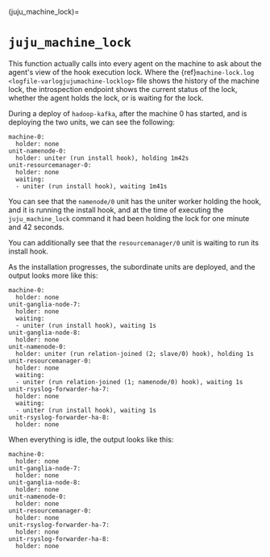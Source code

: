 (juju_machine_lock)=
# `juju_machine_lock`


This function actually calls into every agent on the machine to ask about the agent's view of the hook execution lock. Where the {ref}`machine-lock.log <logfile-varlogjujumachine-locklog>` file shows the history of the machine lock, the introspection endpoint shows the current status of the lock, whether the agent holds the lock, or is waiting for the lock.

During a deploy of `hadoop-kafka`, after the machine 0 has started, and is deploying the two units, we can see the following:

```text
machine-0:
  holder: none
unit-namenode-0:
  holder: uniter (run install hook), holding 1m42s
unit-resourcemanager-0:
  holder: none
  waiting:
  - uniter (run install hook), waiting 1m41s
```
You can see that the `namenode/0` unit has the uniter worker holding the hook, and it is running the install hook, and at the time of executing the `juju_machine_lock` command it had been holding the lock for one minute and 42 seconds.

You can additionally see that the `resourcemanager/0` unit is waiting to run its install hook.

As the installation progresses, the subordinate units are deployed, and the output looks more like this:

```text
machine-0:
  holder: none
unit-ganglia-node-7:
  holder: none
  waiting:
  - uniter (run install hook), waiting 1s
unit-ganglia-node-8:
  holder: none
unit-namenode-0:
  holder: uniter (run relation-joined (2; slave/0) hook), holding 1s
unit-resourcemanager-0:
  holder: none
  waiting:
  - uniter (run relation-joined (1; namenode/0) hook), waiting 1s
unit-rsyslog-forwarder-ha-7:
  holder: none
  waiting:
  - uniter (run install hook), waiting 1s
unit-rsyslog-forwarder-ha-8:
  holder: none
```

When everything is idle, the output looks like this:

```text
machine-0:
  holder: none
unit-ganglia-node-7:
  holder: none
unit-ganglia-node-8:
  holder: none
unit-namenode-0:
  holder: none
unit-resourcemanager-0:
  holder: none
unit-rsyslog-forwarder-ha-7:
  holder: none
unit-rsyslog-forwarder-ha-8:
  holder: none
```





<!--TODO: Incorporate the below:

(logfile-varlogjujumachine-locklog)=
# Logfile: /var/log/juju/machine-lock.log

> See also: {ref}`Agent introspection: juju_machine_lock <agent-introspection-juju_machine_lock>`

A new log file was introduced in 2.3.9 and 2.4.2. The purpose of this log file is to give more visibility to who has been holding the machine lock.

The machine lock is used to serialize a number of activities of the agents on the machines started by Juju.

The machine agent will acquire the lock when it needs to install software to create containers, and also in some other instances.

The unit agents acquire the machine lock whenever they are going to execute hooks or run actions. Sometimes when there are multiple units on a given machine it is not always clear as to why something isn't happening as soon as you'd normally expect. This log file is to help give you insight into the actions of the agents.

This sample of output was taken from machine 0 in a hadoop-kafka deployment:

```text
2018-08-01 23:08:28 === agent unit-namenode-0 started ===
2018-08-01 23:08:30 unit-namenode-0: meterstatus (meter-status-changed), waited 0s, held 0s
2018-08-01 23:15:50 unit-namenode-0: uniter (run install hook), waited 0s, held 7m20s
2018-08-01 23:08:29 === agent unit-resourcemanager-0 started ===
2018-08-01 23:16:12 unit-resourcemanager-0: uniter (run install hook), waited 7m19s, held 22s
2018-08-01 23:16:14 unit-namenode-0: uniter (run leader-elected hook), waited 22s, held 2s
2018-08-01 23:16:16 unit-resourcemanager-0: uniter (run leader-elected hook), waited 2s, held 2s
2018-08-01 23:16:17 unit-namenode-0: uniter (run config-changed hook), waited 2s, held 2s
2018-08-01 23:16:19 unit-resourcemanager-0: uniter (run config-changed hook), waited 2s, held 2s
2018-08-01 23:16:21 unit-namenode-0: uniter (run start hook), waited 2s, held 2s
2018-08-01 23:16:23 unit-resourcemanager-0: uniter (run start hook), waited 2s, held 2s
2018-08-01 23:16:26 unit-namenode-0: uniter (run relation-joined (2; slave/0) hook), waited 2s, held 3s
2018-08-01 23:16:28 unit-resourcemanager-0: uniter (run relation-joined (1; namenode/0) hook), waited 3s, held 2s
2018-08-01 23:16:22 === agent unit-rsyslog-forwarder-ha-7 started ===
2018-08-01 23:16:38 unit-rsyslog-forwarder-ha-7: uniter (run install hook), waited 4s, held 10s
2018-08-01 23:16:22 === agent unit-ganglia-node-7 started ===
2018-08-01 23:16:43 unit-ganglia-node-7: uniter (run install hook), waited 13s, held 5s
2018-08-01 23:16:24 === agent unit-ganglia-node-8 started ===
2018-08-01 23:16:45 unit-ganglia-node-8: uniter (run install hook), waited 17s, held 2s
2018-08-01 23:16:47 unit-resourcemanager-0: uniter (run relation-changed (1; namenode/0) hook), waited 17s, held 2s
2018-08-01 23:16:50 unit-namenode-0: uniter (run relation-joined (1; resourcemanager/0) hook), waited 21s, held 3s
2018-08-01 23:16:52 unit-resourcemanager-0: uniter (run relation-joined (3; slave/0) hook), waited 4s, held 2s
2018-08-01 23:16:24 === agent unit-rsyslog-forwarder-ha-8 started ===
2018-08-01 23:16:54 unit-rsyslog-forwarder-ha-8: uniter (run install hook), waited 27s, held 2s
2018-08-01 23:16:54 unit-rsyslog-forwarder-ha-7: uniter (run leader-settings-changed hook), waited 17s, held 0s
2018-08-01 23:16:55 unit-ganglia-node-7: uniter (run leader-settings-changed hook), waited 12s, held 0s
2018-08-01 23:16:55 unit-ganglia-node-8: uniter (run leader-settings-changed hook), waited 10s, held 0s
2018-08-01 23:18:20 unit-resourcemanager-0: uniter (run relation-changed (1; namenode/0) hook), waited 3s, held 1m25s
2018-08-01 23:18:23 unit-namenode-0: uniter (run relation-changed (1; resourcemanager/0) hook), waited 1m30s, held 3s
2018-08-01 23:18:25 unit-ganglia-node-7: uniter (run config-changed hook), waited 1m29s, held 2s
2018-08-01 23:18:27 unit-ganglia-node-8: uniter (run config-changed hook), waited 1m30s, held 2s
2018-08-01 23:18:29 unit-ganglia-node-7: uniter (run start hook), waited 2s, held 1s
2018-08-01 23:18:29 unit-rsyslog-forwarder-ha-7: uniter (run config-changed hook), waited 1m35s, held 0s
2018-08-01 23:18:29 unit-rsyslog-forwarder-ha-8: uniter (run leader-settings-changed hook), waited 1m35s, held 0s
2018-08-01 23:18:30 unit-rsyslog-forwarder-ha-8: uniter (run config-changed hook), waited 0s, held 0s
2018-08-01 23:18:32 unit-resourcemanager-0: uniter (run relation-changed (3; slave/0) hook), waited 10s, held 2s
2018-08-01 23:18:34 unit-ganglia-node-8: uniter (run start hook), waited 5s, held 1s
2018-08-01 23:18:38 unit-namenode-0: uniter (run relation-joined (4; plugin/0) hook), waited 10s, held 4s
2018-08-01 23:18:39 unit-ganglia-node-7: uniter (run relation-joined (11; namenode/0) hook), waited 9s, held 1s
2018-08-01 23:18:39 unit-rsyslog-forwarder-ha-7: uniter (run start hook), waited 10s, held 0s
2018-08-01 23:18:39 unit-rsyslog-forwarder-ha-8: uniter (run start hook), waited 10s, held 0s
2018-08-01 23:18:43 unit-resourcemanager-0: uniter (run relation-joined (5; plugin/0) hook), waited 8s, held 3s
2018-08-01 23:18:45 unit-ganglia-node-8: uniter (run relation-joined (12; resourcemanager/0) hook), waited 10s, held 2s
2018-08-01 23:18:49 unit-namenode-0: uniter (run relation-changed (2; slave/0) hook), waited 8s, held 4s
2018-08-01 23:18:49 unit-ganglia-node-7: uniter (run relation-changed (11; namenode/0) hook), waited 10s, held 0s
2018-08-01 23:18:49 unit-rsyslog-forwarder-ha-7: uniter (run relation-joined (22; rsyslog/0) hook), waited 10s, held 0s
2018-08-01 23:18:50 unit-rsyslog-forwarder-ha-8: uniter (run relation-joined (22; rsyslog/0) hook), waited 10s, held 0s
2018-08-01 23:18:50 unit-ganglia-node-8: uniter (run relation-changed (12; resourcemanager/0) hook), waited 5s, held 0s
2018-08-01 23:18:50 unit-rsyslog-forwarder-ha-8: uniter (run relation-changed (22; rsyslog/0) hook), waited 0s, held 0s
2018-08-01 23:18:52 unit-ganglia-node-8: uniter (run relation-joined (16; ganglia/0) hook), waited 0s, held 1s
2018-08-01 23:18:53 unit-ganglia-node-7: uniter (run relation-joined (16; ganglia/0) hook), waited 3s, held 1s
2018-08-01 23:18:57 unit-resourcemanager-0: uniter (run relation-joined (3; slave/1) hook), waited 10s, held 4s
2018-08-01 23:18:57 unit-rsyslog-forwarder-ha-7: uniter (run relation-changed (22; rsyslog/0) hook), waited 7s, held 0s
2018-08-01 23:19:00 unit-namenode-0: uniter (run relation-changed (4; plugin/0) hook), waited 8s, held 4s
2018-08-01 23:19:04 unit-resourcemanager-0: uniter (run relation-changed (3; slave/1) hook), waited 4s, held 3s
2018-08-01 23:19:04 unit-rsyslog-forwarder-ha-7: uniter (run relation-joined (17; namenode/0) hook), waited 7s, held 0s
2018-08-01 23:19:04 unit-rsyslog-forwarder-ha-8: uniter (run relation-joined (18; resourcemanager/0) hook), waited 14s, held 0s
2018-08-01 23:19:09 unit-namenode-0: uniter (run relation-joined (4; plugin/1) hook), waited 4s, held 4s
2018-08-01 23:19:10 unit-ganglia-node-8: uniter (run relation-changed (16; ganglia/0) hook), waited 17s, held 1s
2018-08-01 23:19:10 unit-rsyslog-forwarder-ha-8: uniter (run relation-changed (18; resourcemanager/0) hook), waited 6s, held 0s
2018-08-01 23:19:12 unit-ganglia-node-7: uniter (run relation-changed (16; ganglia/0) hook), waited 18s, held 1s
2018-08-01 23:19:12 unit-rsyslog-forwarder-ha-7: uniter (run relation-changed (17; namenode/0) hook), waited 8s, held 0s
2018-08-01 23:19:16 unit-resourcemanager-0: uniter (run relation-joined (3; slave/2) hook), waited 9s, held 4s
2018-08-01 23:19:21 unit-namenode-0: uniter (run relation-joined (2; slave/1) hook), waited 8s, held 4s
2018-08-01 23:19:25 unit-resourcemanager-0: uniter (run relation-changed (3; slave/2) hook), waited 5s, held 4s
2018-08-01 23:19:29 unit-namenode-0: uniter (run relation-changed (2; slave/1) hook), waited 4s, held 4s
2018-08-01 23:19:33 unit-resourcemanager-0: uniter (run relation-changed (5; plugin/0) hook), waited 5s, held 4s
2018-08-01 23:19:38 unit-namenode-0: uniter (run relation-joined (2; slave/2) hook), waited 4s, held 5s
2018-08-01 23:19:42 unit-resourcemanager-0: uniter (run relation-changed (1; namenode/0) hook), waited 5s, held 4s
2018-08-01 23:19:47 unit-namenode-0: uniter (run relation-changed (2; slave/2) hook), waited 4s, held 5s
2018-08-01 23:19:51 unit-resourcemanager-0: uniter (run relation-joined (5; plugin/1) hook), waited 5s, held 4s
2018-08-01 23:19:56 unit-namenode-0: uniter (run relation-changed (4; plugin/1) hook), waited 5s, held 5s
2018-08-01 23:20:01 unit-resourcemanager-0: uniter (run relation-changed (1; namenode/0) hook), waited 5s, held 4s
2018-08-01 23:20:05 unit-resourcemanager-0: uniter (run relation-changed (5; plugin/1) hook), waited 0s, held 4s
2018-08-01 23:20:05 unit-namenode-0: meterstatus (meter-status-changed), waited 4s, held 0s
2018-08-01 23:20:05 unit-resourcemanager-0: meterstatus (meter-status-changed), waited 4s, held 0s
2018-08-01 23:20:32 unit-rsyslog-forwarder-ha-7: uniter (run update-status hook), waited 0s, held 0s
2018-08-01 23:20:52 unit-ganglia-node-8: uniter (run update-status hook), waited 0s, held 2s
2018-08-01 23:20:52 unit-rsyslog-forwarder-ha-8: uniter (run update-status hook), waited 2s, held 0s
2018-08-01 23:21:19 unit-ganglia-node-7: uniter (run update-status hook), waited 0s, held 2s
2018-08-01 23:22:28 unit-namenode-0: uniter (run update-status hook), waited 0s, held 8s
2018-08-01 23:22:32 unit-resourcemanager-0: uniter (run update-status hook), waited 7s, held 4s
```

There are a number of points of interest here to point out.

The times that the agents are started is recorded and written out to the file, but they are not actually written out to the log file until the agent writes its first entry. Each of the entries is written just before the release of the machine lock. You can see below here that the **`unit-resourcemanager-0`** agent started just one second after the **`unit-namenode-0`** agent, but the output of the line doesn't appear in time order. This is due to there being multiple processes wanting to write to a single file, so the file is only written to while the machine lock is held, and we don't want to stop an agent starting by waiting to acquire the lock just to write out that the agent has started.

```text
2018-08-01 23:08:28 === agent unit-namenode-0 started ===
2018-08-01 23:08:30 unit-namenode-0: meterstatus (meter-status-changed), waited 0s, held 0s
2018-08-01 23:15:50 unit-namenode-0: uniter (run install hook), waited 0s, held 7m20s
2018-08-01 23:08:29 === agent unit-resourcemanager-0 started ===
2018-08-01 23:16:12 unit-resourcemanager-0: uniter (run install hook), waited 7m19s, held 22s
```

Additionally normal line includes:
* a timestamp in UTC
* the agent name
* the worker inside that agent, and what it is acquiring the hook for
* how long the worker waited for the lock to be acquired
* how long the lock was held for

-->
